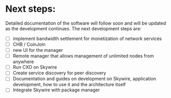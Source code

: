 # Next steps:

Detailed documentation of the software will follow soon and will be updated as the development continues. The next development steps are: 

- [ ] implement bandwidth settlement for monetization of network services
- [ ] CHB / CoinJoin 
- [ ] new UI for the manager
- [ ] Remote manager that allows management of unlimited nodes from anywhere
- [ ] Run CXO on Skywire
- [ ] Create service discovery for peer discovery
- [ ] Documentation and guides on development on Skywire, application development, how to use it and the architecture itself
- [ ] Integrate Skywire with package manager
